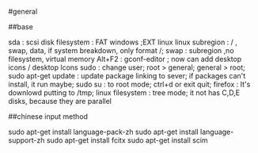 #general

##base

sda : scsi disk
filesystem : FAT windows ;EXT linux
linux subregion : / , swap, data, if system breakdown, only format /;
swap : subregion ,no filesystem, virtual memory
Alt+F2 : gconf-editor ; now can add desktop icons / desktop lcons
sudo : change user; root > general; general > root;
sudo apt-get update : update package linking to sever; if packages can't install, it run maybe; 
sudo su : to root mode; ctrl+d or exit quit;
firefox : It's downlowd putting to /tmp;
linux filesystem : tree mode; it not has C,D,E disks, because they are parallel


##chinese input method

sudo apt-get install language-pack-zh
sudo apt-get install language-support-zh
sudo apt-get install fcitx
sudo apt-get install scim

